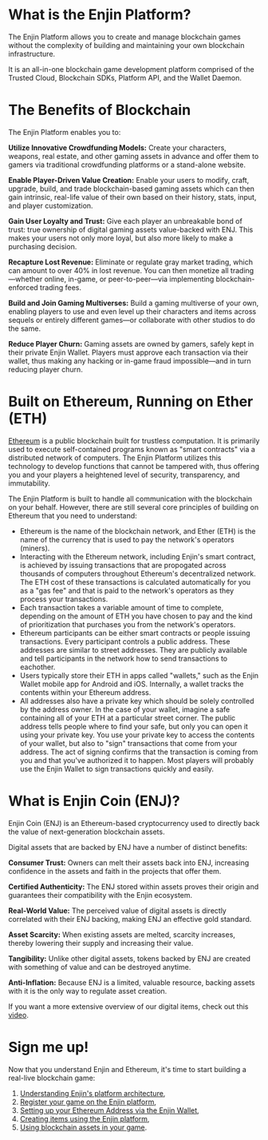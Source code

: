 # What is the Enjin Platform?

The Enjin Platform allows you to create and manage blockchain games without the complexity of building and maintaining your own blockchain infrastructure.

It is an all-in-one blockchain game development platform comprised of the Trusted Cloud, Blockchain SDKs, Platform API, and the Wallet Daemon.

# The Benefits of Blockchain

The Enjin Platform enables you to:

**Utilize Innovative Crowdfunding Models:** Create your characters, weapons, real estate, and other gaming assets in advance and offer them to gamers via traditional crowdfunding platforms or a stand-alone website.

**Enable Player-Driven Value Creation:** Enable your users to modify, craft, upgrade, build, and trade blockchain-based gaming assets which can then gain intrinsic, real-life value of their own based on their history, stats, input, and player customization.

**Gain User Loyalty and Trust:** Give each player an unbreakable bond of trust: true ownership of digital gaming assets value-backed with ENJ. This makes your users not only more loyal, but also more likely to make a purchasing decision.

**Recapture Lost Revenue:** Eliminate or regulate gray market trading, which can amount to over 40% in lost revenue. You can then monetize all trading—whether online, in-game, or peer-to-peer—via implementing blockchain-enforced trading fees.

**Build and Join Gaming Multiverses:** Build a gaming multiverse of your own, enabling players to use and even level up their characters and items across sequels or entirely different games—or collaborate with other studios to do the same.

**Reduce Player Churn:** Gaming assets are owned by gamers, safely kept in their private Enjin Wallet. Players must approve each transaction via their wallet, thus making any hacking or in-game fraud impossible—and in turn reducing player churn.

# Built on Ethereum, Running on Ether (ETH)

[Ethereum](https://en.wikipedia.org/wiki/Ethereum) is a public blockchain built for trustless computation. It is primarily used to execute self-contained programs known as "smart contracts" via a distributed network of computers. The Enjin Platform utilizes this technology to develop functions that cannot be tampered with, thus offering you and your players a heightened level of security, transparency, and immutability.

The Enjin Platform is built to handle all communication with the blockchain on your behalf. However, there are still several core principles of building on Ethereum that you need to understand:
- Ethereum is the name of the blockchain network, and Ether (ETH) is the name of the currency that is used to pay the network's operators (miners).
- Interacting with the Ethereum network, including Enjin's smart contract, is achieved by issuing transactions that are propogated across thousands of computers throughout Ethereum's decentralized network. The ETH cost of these transactions is calculated automatically for you as a "gas fee" and that is paid to the network's operators as they process your transactions. 
- Each transaction takes a variable amount of time to complete, depending on the amount of ETH you have chosen to pay and the kind of prioritization that purchases you from the network's operators.
- Ethereum participants can be either smart contracts or people issuing transactions. Every participant controls a public address. These addresses are similar to street addresses. They are publicly available and tell participants in the network how to send transactions to eachother.
- Users typically store their ETH in apps called "wallets," such as the Enjin Wallet mobile app for Android and iOS. Internally, a wallet tracks the contents within your Ethereum address.
- All addresses also have a private key which should be solely controlled by the address owner. In the case of your wallet, imagine a safe containing all of your ETH at a particular street corner. The public address tells people where to find your safe, but only you can open it using your private key. You use your private key to access the contents of your wallet, but also to "sign" transactions that come from your address. The act of signing confirms that the transaction is coming from you and that you've authorized it to happen. Most players will probably use the Enjin Wallet to sign transactions quickly and easily.

# What is Enjin Coin (ENJ)?

Enjin Coin (ENJ) is an Ethereum-based cryptocurrency used to directly back the value of next-generation blockchain assets. 

Digital assets that are backed by ENJ have a number of distinct benefits:

**Consumer Trust:** Owners can melt their assets back into ENJ, increasing confidence in the assets and faith in the projects that offer them.

**Certified Authenticity:** The ENJ stored within assets proves their origin and guarantees their compatibility with the Enjin ecosystem.

**Real-World Value:** The perceived value of digital assets is directly correlated with their ENJ backing, making ENJ an effective gold standard.

**Asset Scarcity:** When existing assets are melted, scarcity increases, thereby lowering their supply and increasing their value.

**Tangibility:** Unlike other digital assets, tokens backed by ENJ are created with something of value and can be destroyed anytime.

**Anti-Inflation:** Because ENJ is a limited, valuable resource, backing assets with it is the only way to regulate asset creation.

If you want a more extensive overview of our digital items, check out this [video](https://www.youtube.com/watch?v=7KLpNU6wXEM).

# Sign me up!

Now that you understand Enjin and Ethereum, it's time to start building a real-live blockchain game:
1. [Understanding Enjin's platform architecture](platform-architecture.md),
2. [Register your game on the Enjin platform](registering-game.md),
3. [Setting up your Ethereum Address via the Enjin Wallet](wallet-setup.md),
4. [Creating items using the Enjin platform](creating-items.md),
5. [Using blockchain assets in your game](using-items.md).
